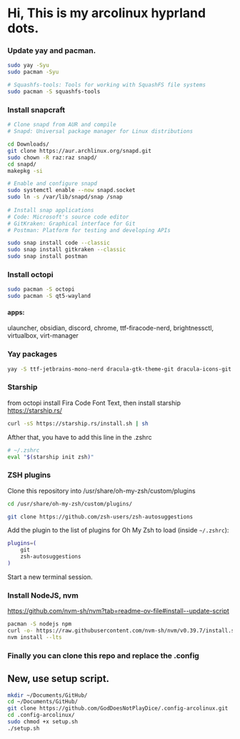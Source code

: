 # Hi, This is my arcolinux hyprland dots.
### Update yay and pacman.
```sh
sudo yay -Syu
sudo pacman -Syu

# Squashfs-tools: Tools for working with SquashFS file systems
sudo pacman -S squashfs-tools

```
### Install snapcraft
```sh
# Clone snapd from AUR and compile
# Snapd: Universal package manager for Linux distributions

cd Downloads/
git clone https://aur.archlinux.org/snapd.git
sudo chown -R raz:raz snapd/
cd snapd/
makepkg -si

# Enable and configure snapd
sudo systemctl enable --now snapd.socket
sudo ln -s /var/lib/snapd/snap /snap
 
# Install snap applications
# Code: Microsoft's source code editor
# GitKraken: Graphical interface for Git
# Postman: Platform for testing and developing APIs

sudo snap install code --classic
sudo snap install gitkraken --classic
sudo snap install postman
```
### Install octopi
```sh
sudo pacman -S octopi
sudo pacman -S qt5-wayland
```
#### apps:
ulauncher, obsidian, discord, chrome, ttf-firacode-nerd,
brightnessctl, virtualbox, virt-manager

### Yay packages
```sh
yay -S ttf-jetbrains-mono-nerd dracula-gtk-theme-git dracula-icons-git swappy
```



### Starship
from octopi install Fira Code Font Text, then install starship
https://starship.rs/

```sh
curl -sS https://starship.rs/install.sh | sh
```
Afther that, you have to add this line in the .zshrc

```sh
# ~/.zshrc
eval "$(starship init zsh)"
```

### ZSH plugins

Clone this repository into /usr/share/oh-my-zsh/custom/plugins

```sh
cd /usr/share/oh-my-zsh/custom/plugins/
```
    
```sh
git clone https://github.com/zsh-users/zsh-autosuggestions
```

Add the plugin to the list of plugins for Oh My Zsh to load (inside `~/.zshrc`):
```sh
plugins=( 
    git
    zsh-autosuggestions
)
```

Start a new terminal session.

### Install NodeJS, nvm
https://github.com/nvm-sh/nvm?tab=readme-ov-file#install--update-script
```sh
pacman -S nodejs npm
curl -o- https://raw.githubusercontent.com/nvm-sh/nvm/v0.39.7/install.sh | bash
nvm install --lts
```

### Finally you can clone this repo and replace the .config

## New, use setup script.

```sh
mkdir ~/Documents/GitHub/
cd ~/Documents/GitHub/
git clone https://github.com/GodDoesNotPlayDice/.config-arcolinux.git
cd .config-arcolinux/
sudo chmod +x setup.sh
./setup.sh
```
